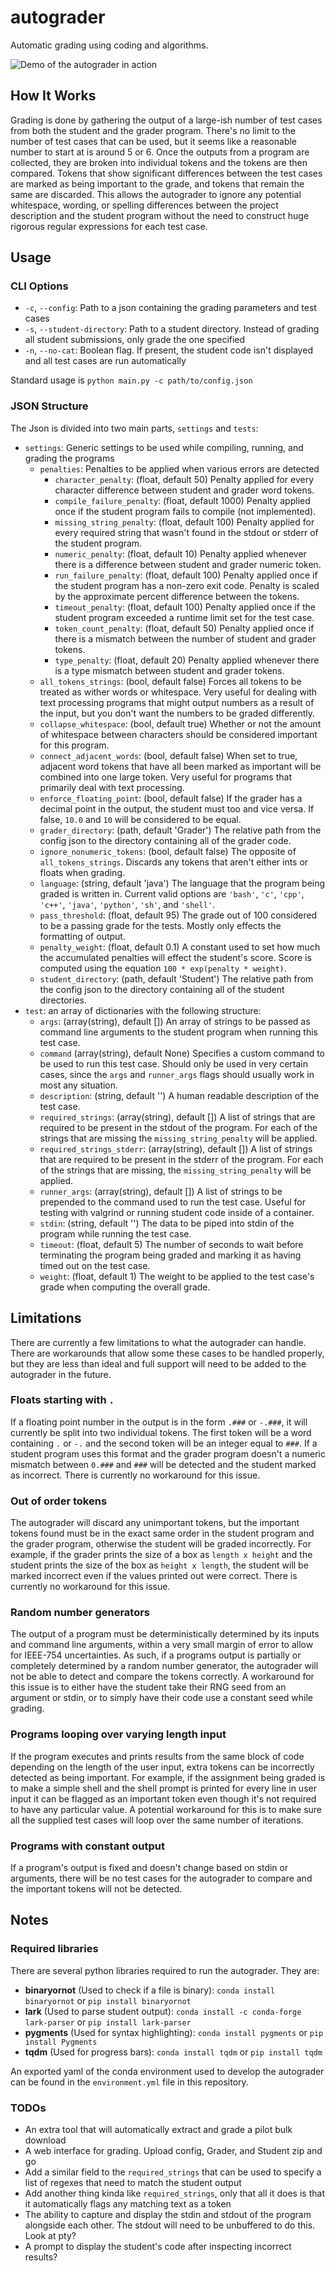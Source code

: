 # autograder
Automatic grading using coding and algorithms.

![Demo of the autograder in action](screenshots/demo.gif "Demo!")

## How It Works

Grading is done by gathering the output of a large-ish number of test cases from both the student and the grader program.
There's no limit to the number of test cases that can be used, but it seems like a reasonable number to start at is around 5 or 6.
Once the outputs from a program are collected, they are broken into individual tokens and the tokens are then compared. Tokens 
that show significant differences between the test cases are marked as being important to the grade, and tokens that remain
the same are discarded. This allows the autograder to ignore any potential whitespace, wording, or spelling differences between
the project description and the student program without the need to construct huge rigorous regular expressions for each test case.


## Usage

### CLI Options

- `-c`, `--config`: Path to a json containing the grading parameters and test cases
- `-s`, `--student-directory`: Path to a student directory. Instead of grading all student submissions, only grade the one specified
- `-n`, `--no-cat`: Boolean flag. If present, the student code isn't displayed and all test cases are run automatically

Standard usage is `python main.py -c path/to/config.json`

### JSON Structure

The Json is divided into two main parts, `settings` and `tests`:

- `settings`: Generic settings to be used while compiling, running, and grading the programs
  - `penalties`: Penalties to be applied when various errors are detected
    - `character_penalty`: (float, default 50) Penalty applied for every character difference between student and grader word tokens.
    - `compile_failure_penalty`: (float, default 1000) Penalty applied once if the student program fails to compile (not implemented).
    - `missing_string_penalty`: (float, default 100) Penalty applied for every required string that wasn't found in the stdout or stderr of the student program.
    - `numeric_penalty`: (float, default 10) Penalty applied whenever there is a difference between student and grader numeric token. 
    - `run_failure_penalty`: (float, default 100) Penalty applied once if the student program has a non-zero exit code.
      Penalty is scaled by the approximate percent difference between the tokens.
    - `timeout_penalty`: (float, default 100) Penalty applied once if the student program exceeded a runtime limit set for the test case.
    - `token_count_penalty`: (float, default 50) Penalty applied once if there is a mismatch between the number of student and grader tokens.
    - `type_penalty`: (float, default 20) Penalty applied whenever there is a type mismatch between student and grader tokens.
  - `all_tokens_strings`: (bool, default false) Forces all tokens to be treated as wither words or whitespace. Very useful for dealing with text processing programs
    that might output numbers as a result of the input, but you don't want the numbers to be graded differently.
  - `collapse_whitespace`: (bool, default true) Whether or not the amount of whitespace between characters should be considered important for this program.
  - `connect_adjacent_words`: (bool, default false) When set to true, adjacent word tokens that have all been marked as important will be combined into one large token.
    Very useful for programs that primarily deal with text processing.
  - `enforce_floating_point`: (bool, default false) If the grader has a decimal point in the output, the student must too and vice versa. If false, `10.0` and `10` will
    be considered to be equal.
  - `grader_directory`: (path, default 'Grader') The relative path from the config json to the directory containing all of the grader code.
  - `ignore_nonumeric_tokens`: (bool, default false) The opposite of `all_tokens_strings`. Discards any tokens that aren't either ints or floats when grading.
  - `language`: (string, default 'java') The language that the program being graded is written in. Current valid options are `'bash'`, `'c'`, `'cpp'`, `'c++'`,
    `'java'`, `'python'`, `'sh'`, and `'shell'`.
  - `pass_threshold`: (float, default 95) The grade out of 100 considered to be a passing grade for the tests. Mostly only effects the formatting of output.
  - `penalty_weight`: (float, default 0.1) A constant used to set how much the accumulated penalties will effect the student's score. Score is computed
    using the equation `100 * exp(penalty * weight)`.
  - `student_directory`: (path, default 'Student') The relative path from the config json to the directory containing all of the student directories.
- `test`: an array of dictionaries with the following structure:
  - `args`: (array(string), default []) An array of strings to be passed as command line arguments to the student program when running this test case.
  - `command` (array(string), default None) Specifies a custom command to be used to run this test case. Should only be used in very certain cases, since the
    `args` and `runner_args` flags should usually work in most any situation.
  - `description`: (string, default '') A human readable description of the test case.
  - `required_strings`: (array(string), default []) A list of strings that are required to be present in the stdout of the program. For each of the strings that are missing
    the `missing_string_penalty` will be applied.
  - `required_strings_stderr`: (array(string), default []) A list of strings that are required to be present in the stderr of the program. For each of the strings that are 
    missing, the `missing_string_penalty` will be applied.
  - `runner_args`: (array(string), default []) A list of strings to be prepended to the command used to run the test case. Useful for testing with valgrind or running
    student code inside of a container.
  - `stdin`: (string, default '') The data to be piped into stdin of the program while running the test case.
  - `timeout`: (float, default 5) The number of seconds to wait before terminating the program being graded and marking it as having timed out on the test case.
  - `weight`: (float, default 1) The weight to be applied to the test case's grade when computing the overall grade.


## Limitations

There are currently a few limitations to what the autograder can handle. There are workarounds that allow some these cases to
be handled properly, but they are less than ideal and full support will need to be added to the autograder in the future.

### Floats starting with `.`

If a floating point number in the output is in the form `.###` or `-.###`, it will currently be split into two individual tokens.
The first token will be a word containing `.` or `-.` and the second token will be an integer equal to `###`. If a student program
uses this format and the grader program doesn't a numeric mismatch between `0.###` and `###` will be detected and the student marked
as incorrect. There is currently no workaround for this issue.

### Out of order tokens

The autograder will discard any unimportant tokens, but the important tokens found must be in the exact same order in the student
program and the grader program, otherwise the student will be graded incorrectly. For example, if the grader prints the size of a box
as `length x height` and the student prints the size of the box as `height x length`, the student will be marked incorrect even if
the values printed out were correct. There is currently no workaround for this issue.

### Random number generators

The output of a program must be deterministically determined by its inputs and command line arguments, within a very small margin of
error to allow for IEEE-754 uncertainties. As such, if a programs output is partially or completely determined by a random number
generator, the autograder will not be able to detect and compare the tokens correctly. A workaround for this issue is to either have
the student take their RNG seed from an argument or stdin, or to simply have their code use a constant seed while grading.

### Programs looping over varying length input

If the program executes and prints results from the same block of code depending on the length of the user input, extra tokens can
be incorrectly detected as being important. For example, if the assignment being graded is to make a simple shell and the shell prompt
is printed for every line in user input it can be flagged as an important token even though it's not required to have any particular value.
A potential workaround for this is to make sure all the supplied test cases will loop over the same number of iterations.

### Programs with constant output

If a program's output is fixed and doesn't change based on stdin or arguments, there will be no test cases for the autograder to compare
and the important tokens will not be detected.

## Notes

### Required libraries

There are several python libraries required to run the autograder. They are:

- **binaryornot** (Used to check if a file is binary): `conda install binaryornot` or `pip install binaryornot`
- **lark** (Used to parse student output): `conda install -c conda-forge lark-parser` or `pip install lark-parser`
- **pygments** (Used for syntax highlighting): `conda install pygments` or `pip install Pygments`
- **tqdm** (Used for progress bars): `conda install tqdm` or `pip install tqdm`

An exported yaml of the conda environment used to develop the autograder can be found in the `environment.yml` file in this repository.

### TODOs

- An extra tool that will automatically extract and grade a pilot bulk download
- A web interface for grading. Upload config, Grader, and Student zip and go
- Add a similar field to the `required_strings` that can be used to specify a list of regexes that need to match the student output
- Add another thing kinda like `required_strings`, only that all it does is that it automatically flags any matching text as a token
- The ability to capture and display the stdin and stdout of the program alongside each other. The stdout will need to be unbuffered to do this. Look at pty?
- A prompt to display the student's code after inspecting incorrect results?